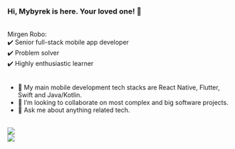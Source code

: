
### Hi, Mybyrek is here. Your loved one! 👋

<br>
Mirgen Robo:
<br>
✔️ Senior full-stack mobile app developer
<br>
✔️ Problem solver
<br>
✔️ Highly enthusiastic learner
<br><br>

- 🔭 My main mobile development tech stacks are React Native, Flutter, Swift and Java/Kotlin.
- 👯 I’m looking to collaborate on most complex and big software projects.
- 💬 Ask me about anything related tech.

<br>
<img src="https://github-readme-stats.vercel.app/api?username=mybyrek&&show_icons=true&include_all_commits=true">
<br>
<img src="https://github-readme-stats.vercel.app/api/top-langs/?username=mybyrek&layout=compact" />

